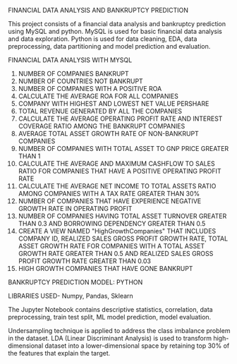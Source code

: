 FINANCIAL DATA ANALYSIS AND BANKRUPTCY PREDICTION

This project consists of a financial data analysis and bankruptcy prediction using MySQL and python. MySQL is used for basic financial data analysis and data exploration. Python is used for data cleaning, EDA, data preprocessing, data partitioning and model prediction and evaluation.

FINANCIAL DATA ANALYSIS WITH MYSQL

1.	NUMBER OF COMPANIES BANKRUPT
2.	NUMBER OF COUNTRIES NOT BANKRUPT
3.	NUMBER OF COMPANIES WITH A POSITIVE ROA
4.	CALCULATE THE AVERAGE ROA FOR ALL COMPANIES
5.	COMPANY WITH HIGHEST AND LOWEST NET VALUE PERSHARE
6.	TOTAL REVENUE GENERATED BY ALL THE COMPANIES
7.	CALCULATE THE AVERAGE OPERATING PROFIT RATE AND INTEREST COVERAGE RATIO AMONG THE BANKRUPT COMPANIES
8.	AVERAGE TOTAL ASSET GROWTH RATE OF NON-BANKRUPT COMPANIES
9.	NUMBER OF COMPANIES WITH TOTAL ASSET TO GNP PRICE GREATER THAN 1
10.	CALCULATE THE AVERAGE AND MAXIMUM CASHFLOW TO SALES RATIO FOR COMPANIES THAT HAVE A POSITIVE OPERATING PROFIT RATE
11.	CALCULATE THE AVERAGE NET INCOME TO TOTAL ASSETS RATIO AMONG COMPANIES WITH A TAX RATE GREATER THAN 30%
12.	NUMBER OF COMPANIES THAT HAVE EXPERIENCE NEGATIVE GROWTH RATE IN OPERATING PROFIT
13.	NUMBER OF COMPANIES HAVING TOTAL ASSET TURNOVER GREATER THAN 0.3 AND BORROWING DEPENDENCY GREATER THAN 0.5
14.	CREATE A VIEW NAMED "HighGrowthCompanies" THAT INCLUDES COMPANY ID, REALIZED SALES GROSS PROFIT GROWTH RATE, TOTAL ASSET GROWTH RATE FOR COMPANIES WITH A TOTAL ASSET GROWTH RATE GREATER THAN 0.5 AND REALIZED SALES GROSS PROFIT GROWTH RATE GREATER THAN 0.03
15.	HIGH GROWTH COMPANIES THAT HAVE GONE BANKRUPT

BANKRUPTCY PREDICTION MODEL: PYTHON

LIBRARIES USED- Numpy, Pandas, Sklearn

The Jupyter Notebook contains descriptive statistics, correlation, data preprocessing, train test split, ML model prediction, model evaluation.

Undersampling technique is applied to address the class imbalance problem in the dataset. LDA (Linear Discriminant Analysis) is used to transform high-dimensional dataset into a lower-dimensional space by retaining top 30% of the features that explain the target. 
